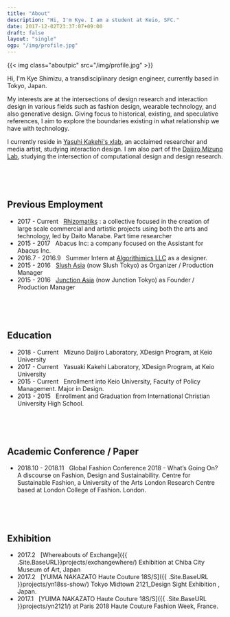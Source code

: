 ```yaml
---
title: "About"
description: "Hi, I'm Kye. I am a student at Keio, SFC."
date: 2017-12-02T23:37:07+09:00
draft: false
layout: "single"
ogp: "/img/profile.jpg"
---
```

{{< img class="aboutpic" src="/img/profile.jpg" >}}

Hi, I'm Kye Shimizu, a transdisciplinary design engineer, currently based in Tokyo, Japan.

My interests are at the intersections of design research and interaction design in various fields such as fashion design, wearable technology, and also generative design. Giving focus to historical, existing, and speculative references, I aim to explore the boundaries existing in what relationship we have with technology.


I currently reside in [Yasuhi Kakehi's xlab](https://www.xlab.sfc.keio.ac.jp/), an acclaimed researcher and media artist, studying interaction design. I am also part of the [Daijiro Mizuno Lab](https://www.daijirom.com/), studying the intersection of computational design and design research. 

&nbsp;

&nbsp;


## Previous Employment

- 2017 - Current &nbsp; [Rhizomatiks](https://www.rhizomatiks.com) : a collective focused in the creation of large scale commercial and artistic projects using both the arts and technology, led by Daito Manabe. Part time researcher
- 2015 - 2017 &nbsp; Abacus Inc: a company focused on the Assistant for Abacus Inc.
- 2016.7 - 2016.9 &nbsp; Summer Intern at [Algorithimics LLC](https://www.adgo.io/) as a designer.
- 2015 - 2016 &nbsp; [Slush Asia](tokyo.slush.org) (now Slush Tokyo) as Organizer / Production Manager
- 2015 - 2016 &nbsp; [Junction Asia](tokyo.hackjunction.com) (now Junction Tokyo) as Founder / Production Manager

  
&nbsp;

&nbsp;

## Education

- 2018 - Current &nbsp; Mizuno Daijiro Laboratory, XDesign Program, at Keio University
- 2017 - Current &nbsp; Yasuaki Kakehi Laboratory, XDesign Program, at Keio University
- 2015 - Current &nbsp; Enrollment into Keio University, Faculty of Policy Management. Major in Design.
- 2013 - 2015 &nbsp; Enrollment and Graduation from International Christian University High School.


&nbsp;

&nbsp;

## Academic Conference / Paper

- 2018.10 - 2018.11 &nbsp; Global Fashion Conference 2018 - What’s Going On? A discourse on Fashion, Design and Sustainability. Centre for Sustainable Fashion, a University of the Arts London Research Centre based at London College of Fashion. London. 


&nbsp;

&nbsp;


## Exhibition 

- 2017.2 &nbsp; [Whereabouts of Exchange]({{ .Site.BaseURL}}projects/exchangewhere/) Exhibition at Chiba City Museum of Art, Japan 
- 2017.2 &nbsp; [YUIMA NAKAZATO Haute Couture 18S/S]({{ .Site.BaseURL }}projects/yn18ss-show/) Tokyo Midtown 2121_Design Sight Exhibition , Japan.
- 2017.1 &nbsp; [YUIMA NAKAZATO Haute Couture 18S/S]({{ .Site.BaseURL }}projects/yn2121/) at Paris 2018 Haute Couture Fashion Week, France. 

&nbsp;

&nbsp;


